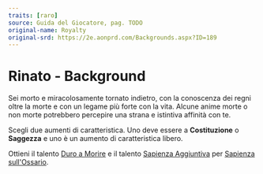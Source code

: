 ```yaml
---
traits: [raro]
source: Guida del Giocatore, pag. TODO
original-name: Royalty
original-srd: https://2e.aonprd.com/Backgrounds.aspx?ID=189
---
```


# Rinato - Background

Sei morto e miracolosamente tornato indietro, con la conoscenza dei regni oltre
la morte e con un legame più forte con la vita. Alcune anime morte o non morte
potrebbero percepire una strana e istintiva affinità con te.

Scegli due aumenti di caratteristica. Uno deve essere a **Costituzione** o
**Saggezza** e uno è un aumento di caratteristica libero.

Ottieni il talento [Duro a Morire](/talenti/generici/duro-a-morire) e il talento
[Sapienza Aggiuntiva](/talenti/generici/sapienza-aggiuntiva) per
[Sapienza sull'Ossario](/abilita/sapienza).
